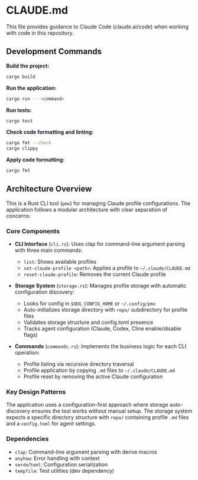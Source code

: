 # CLAUDE.md

This file provides guidance to Claude Code (claude.ai/code) when working with code in this repository.

## Development Commands

**Build the project:**
```bash
cargo build
```

**Run the application:**
```bash
cargo run -- <command>
```

**Run tests:**
```bash
cargo test
```

**Check code formatting and linting:**
```bash
cargo fmt --check
cargo clippy
```

**Apply code formatting:**
```bash
cargo fmt
```

## Architecture Overview

This is a Rust CLI tool (`pmx`) for managing Claude profile configurations. The application follows a modular architecture with clear separation of concerns:

### Core Components

- **CLI Interface** (`cli.rs`): Uses clap for command-line argument parsing with three main commands:
  - `list`: Shows available profiles
  - `set-claude-profile <path>`: Applies a profile to `~/.claude/CLAUDE.md`
  - `reset-claude-profile`: Removes the current Claude profile

- **Storage System** (`storage.rs`): Manages profile storage with automatic configuration discovery:
  - Looks for config in `$XDG_CONFIG_HOME` or `~/.config/pmx`
  - Auto-initializes storage directory with `repo/` subdirectory for profile files
  - Validates storage structure and config.toml presence
  - Tracks agent configuration (Claude, Codex, Cline enable/disable flags)

- **Commands** (`commands.rs`): Implements the business logic for each CLI operation:
  - Profile listing via recursive directory traversal
  - Profile application by copying `.md` files to `~/.claude/CLAUDE.md`
  - Profile reset by removing the active Claude configuration

### Key Design Patterns

The application uses a configuration-first approach where storage auto-discovery ensures the tool works without manual setup. The storage system expects a specific directory structure with `repo/` containing profile `.md` files and a `config.toml` for agent settings.

### Dependencies

- `clap`: Command-line argument parsing with derive macros
- `anyhow`: Error handling with context
- `serde`/`toml`: Configuration serialization
- `tempfile`: Test utilities (dev dependency)